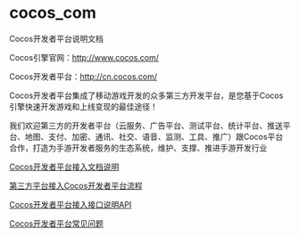 # cocos_com

Cocos开发者平台说明文档

Cocos引擎官网：http://www.cocos.com/

Cocos开发者平台：http://cn.cocos.com/

Cocos开发者平台集成了移动游戏开发的众多第三方开发平台，是您基于Cocos引擎快速开发游戏和上线变现的最佳途径！

我们欢迎第三方的开发者平台（云服务、广告平台、测试平台、统计平台、推送平台、地图、支付、加密、通讯、社交、语音、监测、工具、推广）跟Cocos平台合作，打造为手游开发者服务的生态系统，维护、支撑、推进手游开发行业



[Cocos开发者平台接入文档说明](https://github.com/aaronglyang/cocos_com/blob/master/Cocos%E5%BC%80%E5%8F%91%E8%80%85%E5%B9%B3%E5%8F%B0%E6%8E%A5%E5%85%A5%E6%96%87%E6%A1%A3%E8%AF%B4%E6%98%8E.md)

[第三方平台接入Cocos开发者平台流程](https://github.com/aaronglyang/cocos_com/blob/master/%E7%AC%AC%E4%B8%89%E6%96%B9%E6%9C%8D%E5%8A%A1%E6%8E%A5%E5%85%A5%E5%BC%80%E5%8F%91%E8%80%85%E5%B9%B3%E5%8F%B0%E6%B5%81%E7%A8%8B.md)

[Cocos开发者平台接入接口说明API](https://github.com/aaronglyang/cocos_com/blob/master/Cocos%E5%BC%80%E5%8F%91%E8%80%85%E5%B9%B3%E5%8F%B0%E6%8E%A5%E5%85%A5%E6%8E%A5%E5%8F%A3%E8%AF%B4%E6%98%8EAPI.md)


[Cocos开发者平台常见问题](https://github.com/aaronglyang/cocos_com/blob/master/Cocos%E5%BC%80%E5%8F%91%E8%80%85%E5%B9%B3%E5%8F%B0%E5%B8%B8%E8%A7%81%E9%97%AE%E9%A2%98.md)




